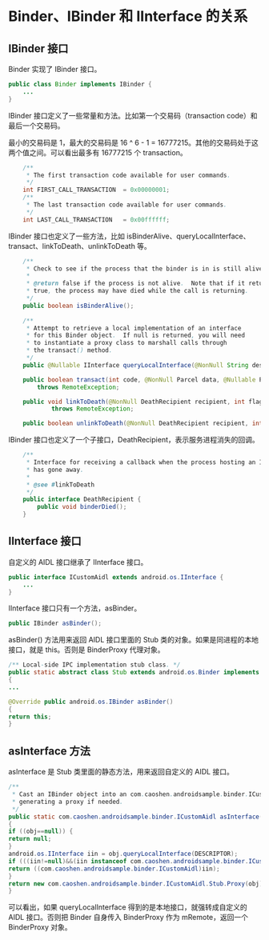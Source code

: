# Binder、IBinder 和 IInterface 的关系

## IBinder 接口

Binder 实现了 IBinder 接口。

```java
public class Binder implements IBinder {
    ...
}
```

IBinder 接口定义了一些常量和方法。比如第一个交易码（transaction code）和最后一个交易码。

最小的交易码是 1，最大的交易码是 16 ^ 6 - 1 = 16777215。其他的交易码处于这两个值之间。可以看出最多有 16777215 个 transaction。

```java
    /**
     * The first transaction code available for user commands.
     */
    int FIRST_CALL_TRANSACTION  = 0x00000001;
    /**
     * The last transaction code available for user commands.
     */
    int LAST_CALL_TRANSACTION   = 0x00ffffff;
```

IBinder 接口也定义了一些方法，比如 isBinderAlive、queryLocalInterface、transact、linkToDeath、unlinkToDeath 等。

```java
    /**
     * Check to see if the process that the binder is in is still alive.
     *
     * @return false if the process is not alive.  Note that if it returns
     * true, the process may have died while the call is returning.
     */
    public boolean isBinderAlive();
    
    /**
     * Attempt to retrieve a local implementation of an interface
     * for this Binder object.  If null is returned, you will need
     * to instantiate a proxy class to marshall calls through
     * the transact() method.
     */
    public @Nullable IInterface queryLocalInterface(@NonNull String descriptor);

    public boolean transact(int code, @NonNull Parcel data, @Nullable Parcel reply, int flags)
        throws RemoteException;

    public void linkToDeath(@NonNull DeathRecipient recipient, int flags)
            throws RemoteException;

    public boolean unlinkToDeath(@NonNull DeathRecipient recipient, int flags);
```

IBinder 接口也定义了一个子接口，DeathRecipient，表示服务进程消失的回调。

```java
    /**
     * Interface for receiving a callback when the process hosting an IBinder
     * has gone away.
     * 
     * @see #linkToDeath
     */
    public interface DeathRecipient {
        public void binderDied();
    }
```

## IInterface 接口

自定义的 AIDL 接口继承了 IInterface 接口。

```java
public interface ICustomAidl extends android.os.IInterface {
    ...
}
```

IInterface 接口只有一个方法，asBinder。

```java
public IBinder asBinder();
```

asBinder() 方法用来返回 AIDL 接口里面的 Stub 类的对象。如果是同进程的本地接口，就是 this。否则是 BinderProxy 代理对象。

```java
/** Local-side IPC implementation stub class. */
public static abstract class Stub extends android.os.Binder implements com.caoshen.androidsample.binder.ICustomAidl
{
...

@Override public android.os.IBinder asBinder()
{
return this;
}
```

## asInterface 方法

asInterface 是 Stub 类里面的静态方法，用来返回自定义的 AIDL 接口。

```java
/**
 * Cast an IBinder object into an com.caoshen.androidsample.binder.ICustomAidl interface,
 * generating a proxy if needed.
 */
public static com.caoshen.androidsample.binder.ICustomAidl asInterface(android.os.IBinder obj)
{
if ((obj==null)) {
return null;
}
android.os.IInterface iin = obj.queryLocalInterface(DESCRIPTOR);
if (((iin!=null)&&(iin instanceof com.caoshen.androidsample.binder.ICustomAidl))) {
return ((com.caoshen.androidsample.binder.ICustomAidl)iin);
}
return new com.caoshen.androidsample.binder.ICustomAidl.Stub.Proxy(obj);
}
```

可以看出，如果 queryLocalInterface 得到的是本地接口，就强转成自定义的 AIDL 接口。否则把 Binder 自身传入 BinderProxy 作为 mRemote，返回一个 BinderProxy 对象。
